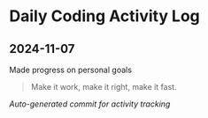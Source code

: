 # Daily Coding Activity Log

## 2024-11-07

Made progress on personal goals

> Make it work, make it right, make it fast.

*Auto-generated commit for activity tracking*
